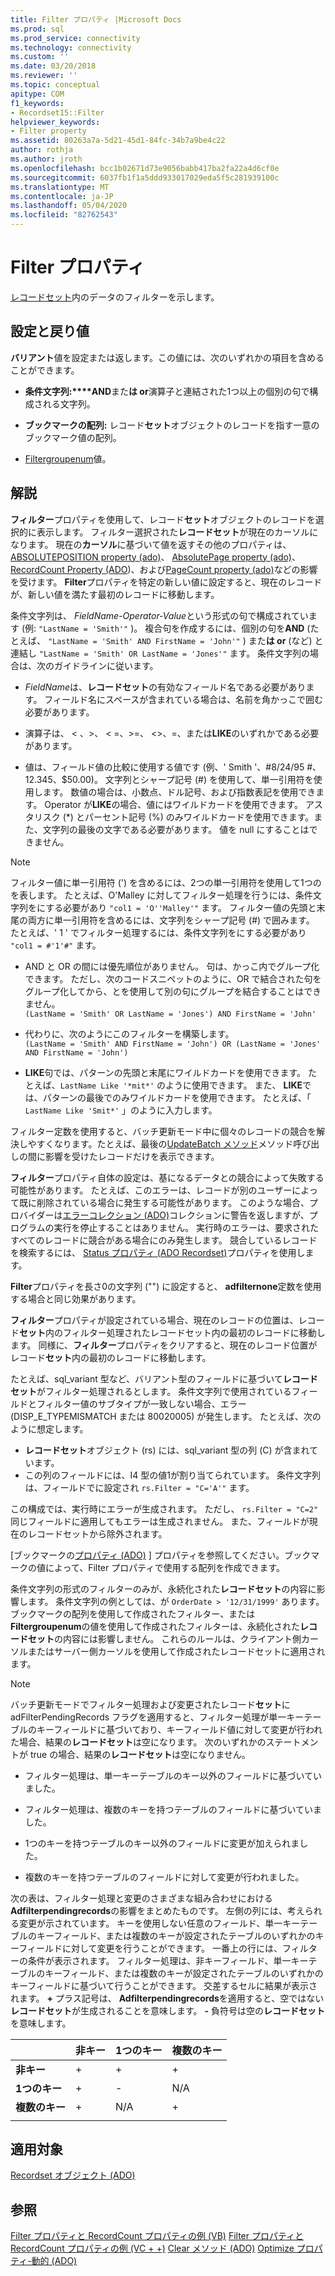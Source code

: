 ```yaml
---
title: Filter プロパティ |Microsoft Docs
ms.prod: sql
ms.prod_service: connectivity
ms.technology: connectivity
ms.custom: ''
ms.date: 03/20/2018
ms.reviewer: ''
ms.topic: conceptual
apitype: COM
f1_keywords:
- Recordset15::Filter
helpviewer_keywords:
- Filter property
ms.assetid: 80263a7a-5d21-45d1-84fc-34b7a9be4c22
author: rothja
ms.author: jroth
ms.openlocfilehash: bcc1b02671d73e9056babb417ba2fa22a4d6cf0e
ms.sourcegitcommit: 6037fb1f1a5ddd933017029eda5f5c281939100c
ms.translationtype: MT
ms.contentlocale: ja-JP
ms.lasthandoff: 05/04/2020
ms.locfileid: "82762543"
---
```

# <a name="filter-property"></a>Filter プロパティ
[レコードセット](../../../ado/reference/ado-api/recordset-object-ado.md)内のデータのフィルターを示します。  
  
## <a name="settings-and-return-values"></a>設定と戻り値

**バリアント**値を設定または返します。この値には、次のいずれかの項目を含めることができます。  
  
-   **条件文字列:****AND**また**は or**演算子と連結された1つ以上の個別の句で構成される文字列。  
  
-   **ブックマークの配列:** レコード**セット**オブジェクトのレコードを指す一意のブックマーク値の配列。  
  
-   [Filtergroupenum](../../../ado/reference/ado-api/filtergroupenum.md)値。  
  
## <a name="remarks"></a>解説

**フィルター**プロパティを使用して、レコード**セット**オブジェクトのレコードを選択的に表示します。 フィルター選択された**レコードセット**が現在のカーソルになります。 現在の**カーソル**に基づいて値を返すその他のプロパティは、 [ABSOLUTEPOSITION property (ado)](../../../ado/reference/ado-api/absoluteposition-property-ado.md)、 [AbsolutePage property (ado)](../../../ado/reference/ado-api/absolutepage-property-ado.md)、 [RecordCount Property (ADO](../../../ado/reference/ado-api/recordcount-property-ado.md))、および[PageCount property (ado)](../../../ado/reference/ado-api/pagecount-property-ado.md)などの影響を受けます。 **Filter**プロパティを特定の新しい値に設定すると、現在のレコードが、新しい値を満たす最初のレコードに移動します。
  
条件文字列は、 *FieldName-Operator-Value*という形式の句で構成されています (例: `"LastName = 'Smith'"` )。 複合句を作成するには、個別の句を**AND** (たとえば、 `"LastName = 'Smith' AND FirstName = 'John'"` ) また**は or** (など) と連結し `"LastName = 'Smith' OR LastName = 'Jones'"` ます。 条件文字列の場合は、次のガイドラインに従います。

-   *FieldName*は、**レコードセット**の有効なフィールド名である必要があります。 フィールド名にスペースが含まれている場合は、名前を角かっこで囲む必要があります。  
  
-   演算子は、 \< 、>、 \< =、>=、 <>、=、または**LIKE**のいずれかである必要があります。  
  
-   値は、フィールド値の比較に使用する値です (例、' Smith '、#8/24/95 #、12.345、$50.00)。 文字列とシャープ記号 (#) を使用して、単一引用符を使用します。 数値の場合は、小数点、ドル記号、および指数表記を使用できます。 Operator が**LIKE**の場合、値にはワイルドカードを使用できます。 アスタリスク (*) とパーセント記号 (%) のみワイルドカードを使用できます。また、文字列の最後の文字である必要があります。 値を null にすることはできません。  
  
> [!NOTE]
>  フィルター値に単一引用符 (') を含めるには、2つの単一引用符を使用して1つのを表します。 たとえば、O'Malley に対してフィルター処理を行うには、条件文字列をにする必要があり `"col1 = 'O''Malley'"` ます。 フィルター値の先頭と末尾の両方に単一引用符を含めるには、文字列をシャープ記号 (#) で囲みます。 たとえば、' 1 ' でフィルター処理するには、条件文字列をにする必要があり `"col1 = #'1'#"` ます。  
  
-   AND と OR の間には優先順位がありません。 句は、かっこ内でグループ化できます。 ただし、次のコードスニペットのように、OR で結合された句をグループ化してから、とを使用して別の句にグループを結合することはできません。  
 `(LastName = 'Smith' OR LastName = 'Jones') AND FirstName = 'John'`  
  
-   代わりに、次のようにこのフィルターを構築します。  
 `(LastName = 'Smith' AND FirstName = 'John') OR (LastName = 'Jones' AND FirstName = 'John')`  
  
-   **LIKE**句では、パターンの先頭と末尾にワイルドカードを使用できます。 たとえば、`LastName Like '*mit*'` のように使用できます。 また、 **LIKE**では、パターンの最後でのみワイルドカードを使用できます。 たとえば、「 `LastName Like 'Smit*'` 」のように入力します。  
  
 フィルター定数を使用すると、バッチ更新モード中に個々のレコードの競合を解決しやすくなります。たとえば、最後の[UpdateBatch メソッド](../../../ado/reference/ado-api/updatebatch-method.md)メソッド呼び出しの間に影響を受けたレコードだけを表示できます。  
  
**フィルター**プロパティ自体の設定は、基になるデータとの競合によって失敗する可能性があります。 たとえば、このエラーは、レコードが別のユーザーによって既に削除されている場合に発生する可能性があります。 このような場合、プロバイダーは[エラーコレクション (ADO)](../../../ado/reference/ado-api/errors-collection-ado.md)コレクションに警告を返しますが、プログラムの実行を停止することはありません。 実行時のエラーは、要求されたすべてのレコードに競合がある場合にのみ発生します。 競合しているレコードを検索するには、 [Status プロパティ (ADO Recordset)](../../../ado/reference/ado-api/status-property-ado-recordset.md)プロパティを使用します。  
  
**Filter**プロパティを長さ0の文字列 ("") に設定すると、 **adfilternone**定数を使用する場合と同じ効果があります。
  
**フィルター**プロパティが設定されている場合、現在のレコードの位置は、レコード**セット**内のフィルター処理されたレコードセット内の最初のレコードに移動します。 同様に、**フィルター**プロパティをクリアすると、現在のレコード位置がレコード**セット**内の最初のレコードに移動します。

たとえば、sql_variant 型など、バリアント型のフィールドに基づいて**レコードセット**がフィルター処理されるとします。 条件文字列で使用されているフィールドとフィルター値のサブタイプが一致しない場合、エラー (DISP_E_TYPEMISMATCH または 80020005) が発生します。 たとえば、次のように想定します。

- **レコードセット**オブジェクト (rs) には、sql_variant 型の列 (C) が含まれています。
- この列のフィールドには、I4 型の値1が割り当てられています。 条件文字列は、フィールドでに設定され `rs.Filter = "C='A'"` ます。

この構成では、実行時にエラーが生成されます。 ただし、 `rs.Filter = "C=2"` 同じフィールドに適用してもエラーは生成されません。 また、フィールドが現在のレコードセットから除外されます。

[ブックマークの[プロパティ (ADO)](../../../ado/reference/ado-api/bookmark-property-ado.md) ] プロパティを参照してください。ブックマークの値によって、Filter プロパティで使用する配列を作成できます。

条件文字列の形式のフィルターのみが、永続化された**レコードセット**の内容に影響します。 条件文字列の例としては、が `OrderDate > '12/31/1999'` あります。 ブックマークの配列を使用して作成されたフィルター、または**Filtergroupenum**の値を使用して作成されたフィルターは、永続化された**レコードセット**の内容には影響しません。 これらのルールは、クライアント側カーソルまたはサーバー側カーソルを使用して作成されたレコードセットに適用されます。
  
> [!NOTE]
>  バッチ更新モードでフィルター処理および変更されたレコード**セット**に adFilterPendingRecords フラグを適用すると、フィルター処理が単一キーテーブルのキーフィールドに基づいており、キーフィールド値に対して変更が行われた場合、結果の**レコードセット**は空になります。 次のいずれかのステートメントが true の場合、結果の**レコードセット**は空になりません。  
  
-   フィルター処理は、単一キーテーブルのキー以外のフィールドに基づいていました。  
  
-   フィルター処理は、複数のキーを持つテーブルのフィールドに基づいていました。  
  
-   1つのキーを持つテーブルのキー以外のフィールドに変更が加えられました。  
  
-   複数のキーを持つテーブルのフィールドに対して変更が行われました。  
  
次の表は、フィルター処理と変更のさまざまな組み合わせにおける**Adfilterpendingrecords**の影響をまとめたものです。 左側の列には、考えられる変更が示されています。 キーを使用しない任意のフィールド、単一キーテーブルのキーフィールド、または複数のキーが設定されたテーブルのいずれかのキーフィールドに対して変更を行うことができます。 一番上の行には、フィルターの条件が表示されます。 フィルター処理は、非キーフィールド、単一キーテーブルのキーフィールド、または複数のキーが設定されたテーブルのいずれかのキーフィールドに基づいて行うことができます。 交差するセルに結果が表示されます。 **+** プラス記号は、 **Adfilterpendingrecords**を適用すると、空ではない**レコードセット**が生成されることを意味します。 **-** 負符号は空の**レコードセット**を意味します。  
  
||非キー|1つのキー|複数のキー|
|-|--------------|----------------|-------------------|
|**非キー**|+|+|+|
|**1つのキー**|+|-|N/A|
|**複数のキー**|+|N/A|+|
|||||
  
## <a name="applies-to"></a>適用対象

[Recordset オブジェクト (ADO)](../../../ado/reference/ado-api/recordset-object-ado.md)  
  
## <a name="see-also"></a>参照

[Filter プロパティと RecordCount プロパティの例 (VB)](../../../ado/reference/ado-api/filter-and-recordcount-properties-example-vb.md) 
[Filter プロパティと RecordCount プロパティの例 (VC + +)](../../../ado/reference/ado-api/filter-and-recordcount-properties-example-vc.md) 
[Clear メソッド (ADO)](../../../ado/reference/ado-api/clear-method-ado.md) 
[Optimize プロパティ-動的 (ADO)](../../../ado/reference/ado-api/optimize-property-dynamic-ado.md)
